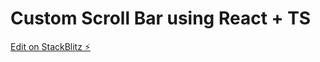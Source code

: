 # Custom Scroll Bar using React + TS

[Edit on StackBlitz ⚡️](https://stackblitz.com/edit/react-custom-scrollbar)
